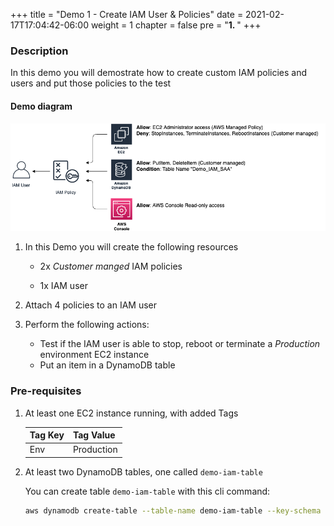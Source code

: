 +++
title = "Demo 1 - Create IAM User & Policies"
date = 2021-02-17T17:04:42-06:00
weight = 1
chapter = false
pre = "<b>1. </b>"
+++

### Description

In this demo you will demostrate how to create custom IAM policies and users and put those policies to the test

#### Demo diagram

<img src="images/IAM-demo-1.png" alt="drawing" width="800"/>

1. In this Demo you will create the following resources

    * 2x  *Customer manged* IAM policies

    * 1x IAM user

1. Attach 4 policies to an IAM user

1. Perform the following actions:

    * Test if the IAM user is able to stop, reboot or terminate a *Production* environment EC2 instance
    * Put an item in a DynamoDB table

### Pre-requisites

1. At least one EC2 instance running, with added Tags

	| Tag Key | Tag Value  |
	|---|---|
	| Env | Production |

1. At least two DynamoDB tables, one called `demo-iam-table`

    You can create table `demo-iam-table` with this cli command:

    ````bash
    aws dynamodb create-table --table-name demo-iam-table --key-schema --attribute-definitions AttributeName=email,AttributeType=S --key-schema AttributeName=recordId,KeyType=HASH --billing-mode PAY_PER_REQUEST
    ````
